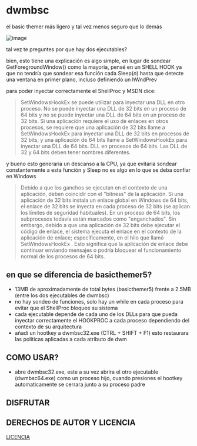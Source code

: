 # dwmbsc
el basic themer más ligero y tal vez menos seguro que lo demás

![image](https://github.com/LuSlower/dwmbsc/assets/148411728/61e9273f-1c22-4144-a905-4a301310bc2f)

tal vez te preguntes por que hay dos ejecutables?

bien, esto tiene una explicación
es algo simple, en lugar de sondear GetForegroundWindow() como la mayoria, pensé en un SHELL HOOK ya que no tendría que sondear esa función cada Sleep(_n_) hasta que detecte una ventana en primer plano, incluso definiendo un hWndPrev

para poder inyectar correctamente el ShellProc y MSDN dice:

> SetWindowsHookEx se puede utilizar para inyectar una DLL en otro proceso. No se puede inyectar una DLL de 32 bits en un proceso de 64 bits y no se puede inyectar una DLL de 64 bits en un proceso de 32 bits. Si una aplicación requiere el uso de enlaces en otros procesos, se requiere que una aplicación de 32 bits llame a SetWindowsHookEx para inyectar una DLL de 32 bits en procesos de 32 bits, y una aplicación de 64 bits llame a SetWindowsHookEx para inyectar una DLL de 64 bits. DLL en procesos de 64 bits. Las DLL de 32 y 64 bits deben tener nombres diferentes.


y bueno esto generaria un descanso a la CPU, ya que evitaria sondear constantemente a esta función
y Sleep no es algo en lo que se deba confiar en Windows

> Debido a que los ganchos se ejecutan en el contexto de una aplicación, deben coincidir con el "bitness" de la aplicación. Si una aplicación de 32 bits instala un enlace global en Windows de 64 bits, el enlace de 32 bits se inyecta en cada proceso de 32 bits (se aplican los límites de seguridad habituales). En un proceso de 64 bits, los subprocesos todavía están marcados como "enganchados". Sin embargo, debido a que una aplicación de 32 bits debe ejecutar el código de enlace, el sistema ejecuta el enlace en el contexto de la aplicación de enlace; específicamente, en el hilo que llamó SetWindowsHookEx . Esto significa que la aplicación de enlace debe continuar enviando mensajes o podría bloquear el funcionamiento normal de los procesos de 64 bits.

## en que se diferencia de basicthemer5?

* 13MB de aproximadamente de total bytes (basicthemer5) frente a 2.5MB (entre los dos ejecutables de dwmbsc)
* no hay sondeo de funciones, solo hay un while en cada proceso para evitar que el ShellProc bloquee su sistema
* cada ejecutable depende de cada uno de los DLLs para que pueda inyectar correctamente el HOOKPROC a cada proceso dependiendo del contexto de su arquitectura
* añadi un hootkey a dwmbsc32.exe (CTRL + SHIFT + F1) esto restaurara las politicas aplicadas a cada atributo de dwm

## COMO USAR?

* abre dwmbsc32.exe, este a su vez abrira el otro ejecutable (dwmbsc64.exe) como un proceso hijo, cuando presiones el hootkey automaticamente se cerrara junto a su proceso padre

## DISFRUTAR

## DERECHOS DE AUTOR Y LICENCIA
[LICENCIA](LICENSE)
